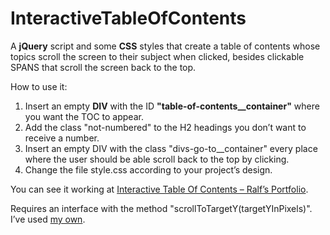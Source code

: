 # InteractiveTableOfContents
A **jQuery** script and some **CSS** styles that create a table of contents whose topics scroll the screen to their subject when clicked, besides clickable SPANS that scroll the screen back to the top.

How to use it:
1. Insert an empty **DIV** with the ID **"table-of-contents__container"** where you want the TOC to appear.
2. Add the class "not-numbered" to the H2 headings you don’t want to receive a number.
3. Insert an empty DIV with the class "divs-go-to__container" every place where the user should be able scroll back to the top by clicking.
4. Change the file style.css according to your project’s design.

You can see it working at [Interactive Table Of Contents – Ralf’s Portfolio](http://ralf.infinityfreeapp.com/interactive-table-of-contents/).

Requires an interface with the method "scrollToTargetY(targetYInPixels)". I’ve used [my own](https://github.com/RalfGunterRotstein/SmoothScrolling).